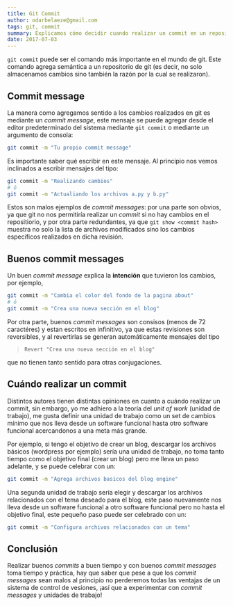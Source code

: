 ```yaml
---
title: Git Commit
author: odarbelaeze@gmail.com
tags: git, commit
summary: Explicamos cómo decidir cuando realizar un commit en un repositorio.
date: 2017-07-03
---
```


`git commit` puede ser el comando más importante en el mundo de git. Este
comando agrega semántica a un repositorio de git (es decir, no solo almacenamos
cambios sino también la razón por la cual se realizaron).

## Commit message

La manera como agregamos sentido a los cambios realizados en git es mediante
un _commit message_, este mensaje se puede agregar desde el editor predeterminado
del sistema mediante `git commit` o mediante un argumento de consola:

```bash
git commit -m "Tu propio commit message"
```

Es importante saber qué escribir en este mensaje. Al principio nos vemos
inclinados a escribir mensajes del tipo:

```bash
git commit -m "Realizando cambios"
# ó
git commit -m "Actualiando los archivos a.py y b.py"
```

Estos son malos ejemplos de _commit messages_: por una parte son obvios, ya
que git no nos permitiría realizar un _commit_ si no hay cambios en el
repositiorio, y por otra parte redundantes, ya que `git show <commit hash>`
muestra no solo la lista de archivos modificados sino los cambios específicos
realizados en dicha revisión.

## Buenos commit messages

Un buen _commit message_ explica la **intención** que tuvieron los cambios, por
ejemplo,

```bash
git commit -m "Cambia el color del fondo de la pagina about"
# ó
git commit -m "Crea una nueva sección en el blog"
```

Por otra parte, buenos _commit messages_ son consisos (menos de 72 caractéres)
y estan escritos en infinitivo, ya que estas revisiones son reversibles, y al
revertirlas se generan automáticamente mensajes del tipo

> `Revert "Crea una nueva sección en el blog"`

que no tienen tanto sentido para otras conjugaciones.

## Cuándo realizar un commit

Distintos autores tienen distintas opiniones en cuanto a cuándo realizar un
commit, sin embargo, yo me adhiero a la teoría del _unit of work_ (unidad de
trabajo), me gusta definir una unidad de trabajo como un set de cambios mínimo
que nos lleva desde un software funcional hasta otro software funcional
acercandonos a una meta más grande.

Por ejemplo, si tengo el objetivo de crear un blog, descargar los archivos
básicos (wordpress por ejemplo) sería una unidad de trabajo, no toma tanto
tiempo como el objetivo final (crear un blog) pero me lleva un paso adelante,
y se puede celebrar con un:

```bash
git commit -m "Agrega archivos basicos del blog engine"
```

Una segunda unidad de trabajo sería elegir y descargar los archivos relacionados
con el tema deseado para el blog, este paso nuevamente nos lleva desde un
software funcional a otro software funcional pero no hasta el objetivo final,
este pequeño paso puede ser celebrado con un:

```bash
git commit -m "Configura archivos relacionados con un tema"
```

## Conclusión

Realizar buenos _commits_ a buen tiempo y con buenos _commit messages_ toma
tiempo y práctica, hay que saber que pese a que los _commit messages_ sean
malos al principio no perderemos todas las ventajas de un sistema de control de
vesiones, ¡así que a experimentar con _commit messages_ y unidades de trabajo!
